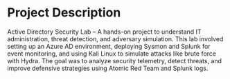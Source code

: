 # Project Description
Active Directory Security Lab – A hands-on project to understand IT administration, threat detection, and adversary simulation. This lab involved setting up an Azure AD environment, deploying Sysmon and Splunk for event monitoring, and using Kali Linux to simulate attacks like brute force with Hydra. The goal was to analyze security telemetry, detect threats, and improve defensive strategies using Atomic Red Team and Splunk logs.

